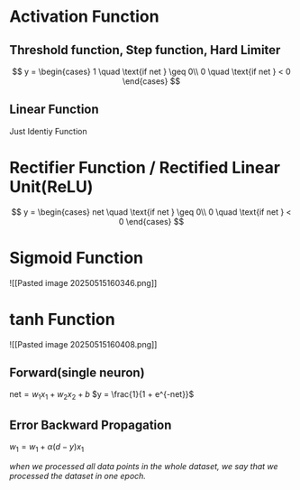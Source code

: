 # Activation Function
## Threshold function, Step function, Hard Limiter
$$
y = \begin{cases}
1 \quad \text{if net } \geq 0\\
0 \quad \text{if net } < 0
\end{cases}
$$


## Linear Function
Just Identiy Function

# Rectifier Function / Rectified Linear Unit(ReLU)
$$
y = \begin{cases}
net \quad \text{if net } \geq 0\\
0 \quad \text{if net } < 0
\end{cases}
$$
# Sigmoid Function
![[Pasted image 20250515160346.png]]
# tanh Function
![[Pasted image 20250515160408.png]]
## Forward(single neuron)
$\text{net} = w_1x_1 + w_2x_2 + b$
$y = \frac{1}{1 + e^{-net}}$
## Error Backward Propagation
$w_1 = w_1 + \alpha(d - y)x_1$

*when we processed all data points in the whole dataset, we say that we processed the dataset in one epoch.*
